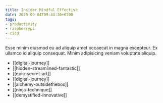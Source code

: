 ```yaml
---
title: Insider Mindful Effective
date: 2025-09-04T09:44:36+0700
tags:
- productivity
- raspberrypi
- cicd
---
```


Esse minim eiusmod eu ad aliquip amet occaecat in magna excepteur. Ex ullamco id aliquip consequat. Minim adipisicing veniam voluptate aliquip.


- [[digital-journey]] 
- [[hidden-streamlined-fantastic]] 
- [[epic-secret-art]] 
- [[digital-journey]] 
- [[alchemy-outsidethebox]] 
- [[ninja-technique]] 
- [[demystified-innovative]]